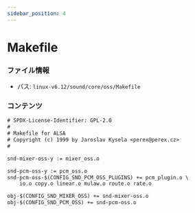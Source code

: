 ```yaml
---
sidebar_position: 4
---
```

# Makefile

### ファイル情報

- パス: `linux-v6.12/sound/core/oss/Makefile`

### コンテンツ

```txt
# SPDX-License-Identifier: GPL-2.0
#
# Makefile for ALSA
# Copyright (c) 1999 by Jaroslav Kysela <perex@perex.cz>
#

snd-mixer-oss-y := mixer_oss.o

snd-pcm-oss-y := pcm_oss.o
snd-pcm-oss-$(CONFIG_SND_PCM_OSS_PLUGINS) += pcm_plugin.o \
	io.o copy.o linear.o mulaw.o route.o rate.o

obj-$(CONFIG_SND_MIXER_OSS) += snd-mixer-oss.o
obj-$(CONFIG_SND_PCM_OSS) += snd-pcm-oss.o

```

